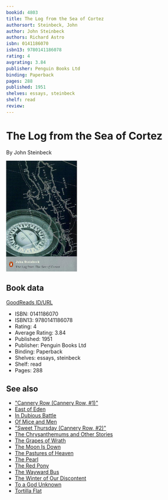 ```yaml
---
bookid: 4803
title: The Log from the Sea of Cortez
authorsort: Steinbeck, John
author: John Steinbeck
authors: Richard Astro
isbn: 0141186070
isbn13: 9780141186078
rating: 4
avgrating: 3.84
publisher: Penguin Books Ltd
binding: Paperback
pages: 288
published: 1951
shelves: essays, steinbeck
shelf: read
review: 
---
```


# The Log from the Sea of Cortez

By John Steinbeck

![](../../assets/bookcovers/1347101321l/4803.jpg)

## Book data

[GoodReads ID/URL](https://www.goodreads.com/book/show/4803)

- ISBN: 0141186070
- ISBN13: 9780141186078
- Rating: 4
- Average Rating: 3.84
- Published: 1951
- Publisher: Penguin Books Ltd
- Binding: Paperback
- Shelves: essays, steinbeck
- Shelf: read
- Pages: 288


## See also

- ["Cannery Row (Cannery Row, #1)"](Cannery_Row_Cannery_Row__1.md)
- [East of Eden](East_of_Eden.md)
- [In Dubious Battle](In_Dubious_Battle.md)
- [Of Mice and Men](Of_Mice_and_Men.md)
- ["Sweet Thursday (Cannery Row, #2)"](Sweet_Thursday_Cannery_Row__2.md)
- [The Chrysanthemums and Other Stories](The_Chrysanthemums_and_Other_Stories.md)
- [The Grapes of Wrath](The_Grapes_of_Wrath.md)
- [The Moon Is Down](The_Moon_Is_Down.md)
- [The Pastures of Heaven](The_Pastures_of_Heaven.md)
- [The Pearl](The_Pearl.md)
- [The Red Pony](The_Red_Pony.md)
- [The Wayward Bus](The_Wayward_Bus.md)
- [The Winter of Our Discontent](The_Winter_of_Our_Discontent.md)
- [To a God Unknown](To_a_God_Unknown.md)
- [Tortilla Flat](Tortilla_Flat.md)
